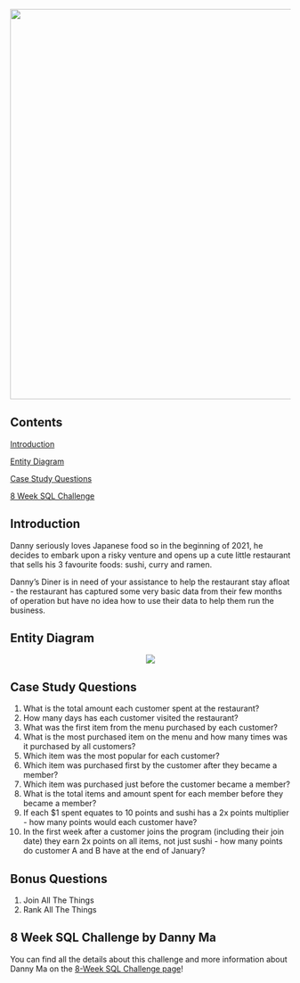 <p align="center">
  <img src="https://user-images.githubusercontent.com/11970888/130274690-935514f2-87d6-475e-a081-d72cd6fda26b.png" width="700" position="center"/>
</p>

## Contents
[Introduction](#introduction)

[Entity Diagram](#diagram)

[Case Study Questions](#questions)

[8 Week SQL Challenge](#challenge)


<a name="introduction"/>

## Introduction

Danny seriously loves Japanese food so in the beginning of 2021, he decides to embark upon a risky venture and opens up a cute little restaurant that sells his 3 favourite foods: sushi, curry and ramen.

Danny’s Diner is in need of your assistance to help the restaurant stay afloat - the restaurant has captured some very basic data from their few months of operation but have no idea how to use their data to help them run the business.


<a name="diagram"/>

## Entity Diagram

<p align="center">
  <img src="https://user-images.githubusercontent.com/11970888/130276128-d3370491-8cc3-4d6e-9baf-820dd20ca386.png" position="center"/>
</p>

<a name="questions"/>

## Case Study Questions

1. What is the total amount each customer spent at the restaurant?
2. How many days has each customer visited the restaurant?
3. What was the first item from the menu purchased by each customer?
4. What is the most purchased item on the menu and how many times was it purchased by all customers?
5. Which item was the most popular for each customer?
6. Which item was purchased first by the customer after they became a member?
7. Which item was purchased just before the customer became a member?
8. What is the total items and amount spent for each member before they became a member?
9. If each $1 spent equates to 10 points and sushi has a 2x points multiplier - how many points would each customer have?
10. In the first week after a customer joins the program (including their join date) they earn 2x points on all items, not just sushi - how many points do customer A and B have at the end of January?

## Bonus Questions
1. Join All The Things
2. Rank All The Things

<a name="challenge"/>

## 8 Week SQL Challenge by Danny Ma

You can find all the details about this challenge and more information about Danny Ma on the [8-Week SQL Challenge page](https://8weeksqlchallenge.com/)!
